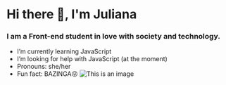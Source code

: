 # Hi there 👋, I'm Juliana

### I am a Front-end student in love with society and technology.


- I’m currently learning JavaScript
- I’m looking for help with JavaScript (at the moment)                                 
- Pronouns: she/her
-  Fun fact: BAZINGA😜
![This is an image](https://myoctocat.com/assets/images/base-octocat.svg)
